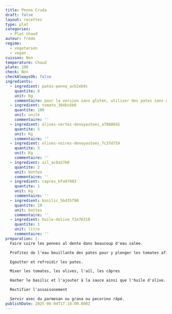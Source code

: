```yaml
---
title: Penne Cruda
draft: false
layout: recettes
type: plat
categories:
  - Plat chaud
auteur: frédo
regime:
  - vegetarien
  - vegan
cuisson: Non
temperature: Chaud
plate: 100
check: Non
checkAlwaysOk: false
ingredients:
  - ingredient: pates-penne_acb2eb9c
    quantite: 8
    unit: Kg
    commentaire: pour la version sans gluten, utiliser des pates sans gluten
  - ingredient: tomate_304bc6b8
    quantite: 100
    unit: unité
    commentaire: ''
  - ingredient: olives-vertes-denoyautees_a7060641
    quantite: 5
    unit: Kg
    commentaire: ''
  - ingredient: olives-noires-denoyautees_7c37d759
    quantite: 5
    unit: Kg
    commentaire: ''
  - ingredient: ail_ac8a27b6
    quantite: 2
    unit: bottes
    commentaire: ''
  - ingredient: capres_bfa07003
    quantite: 1
    unit: Kg
    commentaire: ''
  - ingredient: basilic_5bd35f90
    quantite: 10
    unit: bottes
    commentaire: ''
  - ingredient: huile-dolive_f2e76310
    quantite: 1
    unit: litre
    commentaire: ''
preparation: |-
  Faire cuire les pennes al dente dans beaucoup d'eau salée.

  Profitez de l'eau bouillante des pates pour y plonger les tomates afin de les monder.

  Egoutter et refroidir les pates.

  Mixer les tomates, les olives, l'aïl, les câpres

  Hacher le basilic et l'ajouter à la sauce ainsi que l'huile d'olive.

  Rectifier l'assaisonement

  Servir avec du parmesan ou grana ou pecorino râpé.
publishDate: 2025-06-04T17:18:00.000Z
---
```



